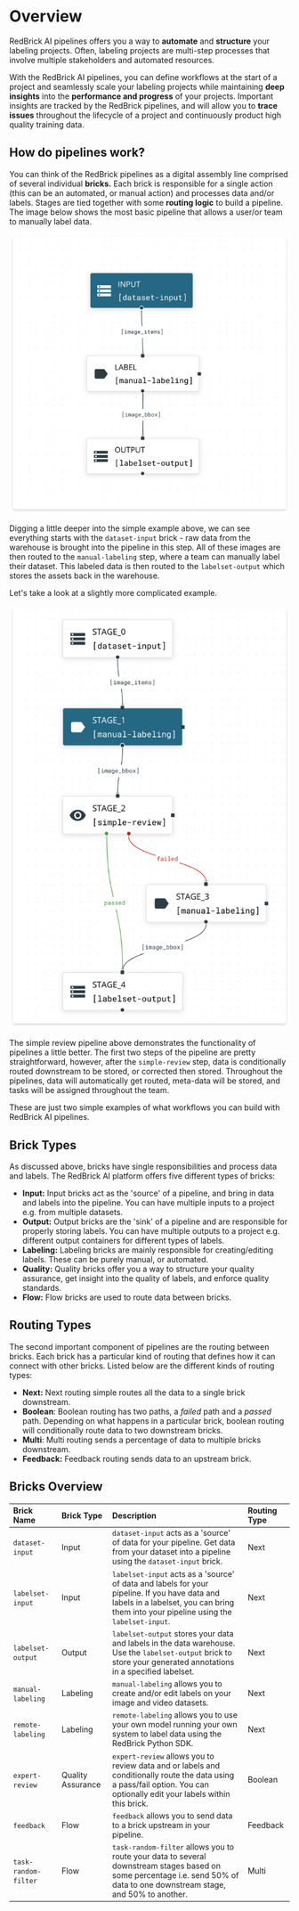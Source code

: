 # Overview

RedBrick AI pipelines offers you a way to **automate** and **structure** your labeling projects. Often, labeling projects are multi-step processes that involve multiple stakeholders and automated resources.  
  
With the RedBrick AI pipelines, you can define workflows at the start of a project and seamlessly scale your labeling projects while maintaining **deep insights** into the **performance and progress** of your projects. Important insights are tracked by the RedBrick pipelines, and will allow you to **trace issues** throughout the lifecycle of a project and continuously product high quality training data.

## How do pipelines work?

You can think of the RedBrick pipelines as a digital assembly line comprised of several individual **bricks.** Each brick is responsible for a single action \(this can be an automated, or manual action\) and processes data and/or labels. Stages are tied together with some **routing logic** to build a pipeline. The image below shows the most basic pipeline that allows a user/or team to manually label data. 

![Simple, linear pipeline](../.gitbook/assets/screen-shot-2021-01-22-at-4.15.18-pm.png)

Digging a little deeper into the simple example above, we can see everything starts with the `dataset-input` brick - raw data from the warehouse is brought into the pipeline in this step. All of these images are then routed to the `manual-labeling` step, where a team can manually label their dataset. This labeled data is then routed to the `labelset-output` which stores the assets back in the warehouse. 

Let's take a look at a slightly more complicated example.

![](../.gitbook/assets/screen-shot-2021-01-22-at-4.28.15-pm.png)

The simple review pipeline above demonstrates the functionality of pipelines a little better. The first two steps of the pipeline are pretty straightforward, however, after the `simple-review` step, data is conditionally routed downstream to be stored, or corrected then stored. Throughout the pipelines, data will automatically get routed, meta-data will be stored, and tasks will be assigned throughout the team. 

These are just two simple examples of what workflows you can build with RedBrick AI pipelines. 

## Brick Types

As discussed above, bricks have single responsibilities and process data and labels. The RedBrick AI platform offers five different types of bricks: 

* **Input:** Input bricks act as the 'source' of a pipeline, and bring in data and labels into the pipeline. You can have multiple inputs to a project e.g. from multiple datasets. 
* **Output:** Output bricks are the 'sink' of a pipeline and are responsible for properly storing labels. You can have multiple outputs to a project e.g. different output containers for different types of labels.  
* **Labeling:** Labeling bricks are mainly responsible for creating/editing labels. These can be purely manual, or automated.  
* **Quality:** Quality bricks offer you a way to structure your quality assurance, get insight into the quality of labels, and enforce quality standards.  
* **Flow:** Flow bricks are used to route data between bricks. 

## Routing Types

The second important component of pipelines are the routing between bricks. Each brick has a particular kind of routing that defines how it can connect with other bricks. Listed below are the different kinds of routing types:

* **Next:** Next routing simple routes all the data to a single brick downstream.  
* **Boolean**: Boolean routing has two paths, a _failed_ path and a _passed_ path. Depending on what happens in a particular brick, boolean routing will conditionally route data to two downstream bricks.  
* **Multi**: Multi routing sends a percentage of data to multiple bricks downstream.  
* **Feedback:** Feedback routing sends data to an upstream brick. 

## Bricks Overview

| Brick Name | Brick Type | Description | Routing Type |
| :--- | :--- | :--- | :--- |
| `dataset-input` | Input | `dataset-input` acts as a 'source' of data for your pipeline. Get data from your dataset into a pipeline using the `dataset-input` brick. | Next |
| `labelset-input` | Input | `labelset-input` acts as a 'source' of data and labels for your pipeline. If you have data and labels in a labelset, you can bring them into your pipeline using the `labelset-input`. | Next |
| `labelset-output` | Output | `labelset-output` stores your data and labels in the data warehouse. Use the `labelset-output` brick to store your generated annotations in a specified labelset. | Next |
| `manual-labeling` | Labeling | `manual-labeling` allows you to create and/or edit labels on your image and video datasets.  | Next |
| `remote-labeling` | Labeling | `remote-labeling` allows you to use your own model running your own system to label data using the RedBrick Python SDK. | Next |
| `expert-review` | Quality Assurance | `expert-review` allows you to review data and or labels and conditionally route the data using a pass/fail option. You can optionally edit your labels within this brick. | Boolean |
| `feedback` | Flow | `feedback` allows you to send data to a brick upstream in your pipeline. | Feedback |
| `task-random-filter` | Flow | `task-random-filter` allows you to route your data to several downstream stages based on some percentage i.e. send 50% of data to one downstream stage, and 50% to another.  | Multi |



